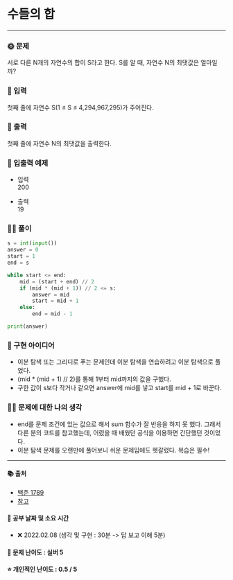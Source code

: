 # 수들의 합

-----
### 🌞 문제
서로 다른 N개의 자연수의 합이 S라고 한다. S를 알 때, 자연수 N의 최댓값은 얼마일까?

### 📝 입력
첫째 줄에 자연수 S(1 ≤ S ≤ 4,294,967,295)가 주어진다.

### 👋 출력 
첫째 줄에 자연수 N의 최댓값을 출력한다.

### 🚩 입출력 예제
- 입력  
200   
  
- 출력  
19
  
### 👩‍💻 풀이
```python
s = int(input())
answer = 0
start = 1
end = s

while start <= end:
    mid = (start + end) // 2
    if (mid * (mid + 1)) // 2 <= s:
        answer = mid
        start = mid + 1
    else:
        end = mid - 1

print(answer)
```

### 🔑 구현 아이디어
- 이분 탐색 또는 그리디로 푸는 문제인데 이분 탐색을 연습하려고 이분 탐색으로 풀었다.
- (mid * (mid + 1) // 2)를 통해 1부터 mid까지의 값을 구했다.
- 구한 값이 s보다 작거나 같으면 answer에 mid를 넣고 start를 mid + 1로 바꾼다.

### 🙋‍♀‍ 문제에 대한 나의 생각
- end를 문제 조건에 있는 값으로 해서 sum 함수가 잘 반응을 하지 못 했다. 그래서 다른 분의 코드를 참고했는데, 어렸을 때 배웠던 공식을 이용하면 간단했던 것이었다.
- 이분 탐색 문제를 오랜만에 풀어보니 쉬운 문제임에도 헷갈렸다. 복습은 필수!

-------------
#### 📚 출처
- [백준 1789](https://www.acmicpc.net/problem/1789)
- [참고](https://data-bank.tistory.com/36)
#### 📅 공부 날짜 및 소요 시간
- ❌ 2022.02.08 (생각 및 구현 : 30분 -> 답 보고 이해 5분)  
#### 🌳 문제 난이도 : 실버 5
#### ⭐ 개인적인 난이도 : 0.5 / 5